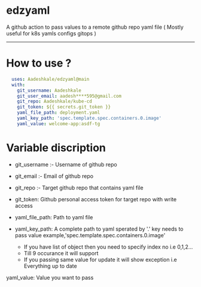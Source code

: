 # edzyaml
A github action to pass values to a remote github repo yaml file ( Mostly useful for k8s yamls configs gitops )


----
# How to use ?

```yaml
  uses: Aadeshkale/edzyaml@main
  with:
    git_username: Aadeshkale
    git_user_email: aadesh****595@gmail.com
    git_repo: Aadeshkale/kube-cd
    git_token: ${{ secrets.git_token }}
    yaml_file_path: deployment.yaml
    yaml_key_path: 'spec.template.spec.containers.0.image'    
    yaml_value: welcome-app:asdf-tg
```

# Variable discription


* git_username :- Username of github repo

* git_email :- Email of github repo

* git_repo :- Target github repo that contains yaml file

* git_token: Github personal access token for target repo with write access

* yaml_file_path: Path to yaml file 

* yaml_key_path: A complete path to yaml sperated by '.' key needs to pass value
  example,'spec.template.spec.containers.0.image'    
    
    * If you have list of object then you need to specify index no i.e 0,1,2...
    * Till 9 occurance it will support
    *  If you passing same value for update it will show exception i.e Everything up to date

yaml_value: Value you want to pass  
